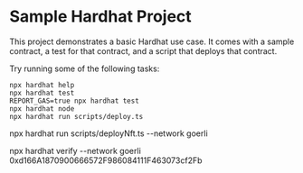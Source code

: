 # Sample Hardhat Project

This project demonstrates a basic Hardhat use case. It comes with a sample contract, a test for that contract, and a script that deploys that contract.

Try running some of the following tasks:

```shell
npx hardhat help
npx hardhat test
REPORT_GAS=true npx hardhat test
npx hardhat node
npx hardhat run scripts/deploy.ts
```
 npx hardhat run scripts/deployNft.ts --network goerli

npx hardhat verify --network goerli  0xd166A1870900666572F986084111F463073cf2Fb